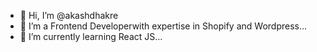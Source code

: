- 👋 Hi, I’m @akashdhakre
- 👀 I’m a Frontend Developerwith expertise in Shopify and Wordpress...
- 🌱 I’m currently learning React JS...
